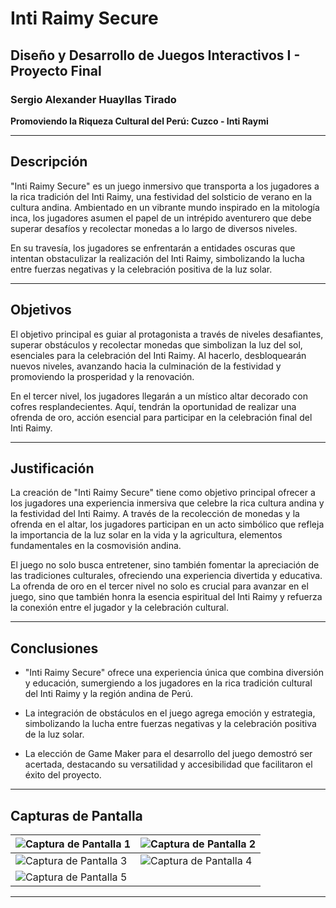 # Inti Raimy Secure

## Diseño y Desarrollo de Juegos Interactivos I - Proyecto Final
### Sergio Alexander Huayllas Tirado

**Promoviendo la Riqueza Cultural del Perú: Cuzco - Inti Raymi**

---

## Descripción

"Inti Raimy Secure" es un juego inmersivo que transporta a los jugadores a la rica tradición del Inti Raimy, una festividad del solsticio de verano en la cultura andina. Ambientado en un vibrante mundo inspirado en la mitología inca, los jugadores asumen el papel de un intrépido aventurero que debe superar desafíos y recolectar monedas a lo largo de diversos niveles.

En su travesía, los jugadores se enfrentarán a entidades oscuras que intentan obstaculizar la realización del Inti Raimy, simbolizando la lucha entre fuerzas negativas y la celebración positiva de la luz solar.

---

## Objetivos

El objetivo principal es guiar al protagonista a través de niveles desafiantes, superar obstáculos y recolectar monedas que simbolizan la luz del sol, esenciales para la celebración del Inti Raimy. Al hacerlo, desbloquearán nuevos niveles, avanzando hacia la culminación de la festividad y promoviendo la prosperidad y la renovación.

En el tercer nivel, los jugadores llegarán a un místico altar decorado con cofres resplandecientes. Aquí, tendrán la oportunidad de realizar una ofrenda de oro, acción esencial para participar en la celebración final del Inti Raimy.

---

## Justificación

La creación de "Inti Raimy Secure" tiene como objetivo principal ofrecer a los jugadores una experiencia inmersiva que celebre la rica cultura andina y la festividad del Inti Raimy. A través de la recolección de monedas y la ofrenda en el altar, los jugadores participan en un acto simbólico que refleja la importancia de la luz solar en la vida y la agricultura, elementos fundamentales en la cosmovisión andina.

El juego no solo busca entretener, sino también fomentar la apreciación de las tradiciones culturales, ofreciendo una experiencia divertida y educativa. La ofrenda de oro en el tercer nivel no solo es crucial para avanzar en el juego, sino que también honra la esencia espiritual del Inti Raimy y refuerza la conexión entre el jugador y la celebración cultural.

---

## Conclusiones

- "Inti Raimy Secure" ofrece una experiencia única que combina diversión y educación, sumergiendo a los jugadores en la rica tradición cultural del Inti Raimy y la región andina de Perú.

- La integración de obstáculos en el juego agrega emoción y estrategia, simbolizando la lucha entre fuerzas negativas y la celebración positiva de la luz solar.

- La elección de Game Maker para el desarrollo del juego demostró ser acertada, destacando su versatilidad y accesibilidad que facilitaron el éxito del proyecto.

---
## Capturas de Pantalla

![Captura de Pantalla 1](https://i.imgur.com/zD7Exrd.png) | ![Captura de Pantalla 2](https://i.imgur.com/KaMucSk.png)
--- | ---
![Captura de Pantalla 3](https://i.imgur.com/iMkTc1S.png) | ![Captura de Pantalla 4](https://i.imgur.com/EtTKdDK.png)
![Captura de Pantalla 5](https://i.imgur.com/3LxgwUX.png) | 

---

